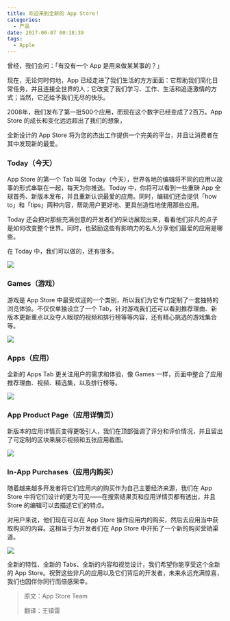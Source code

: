 ```yaml
---
title: 欢迎来到全新的 App Store！
categories:
  - 产品
date: 2017-06-07 00:18:39
tags:
  - Apple
---
```


曾经，我们会问：「有没有一个 App 是用来做某某事的？」

现在，无论何时何地，App 已经走进了我们生活的方方面面：它帮助我们简化日常任务，并且连接全世界的人；它改变了我们学习、工作、生活和追逐激情的方式；当然，它还给予我们无尽的快乐。

2008年，我们发布了第一批500个应用，而现在这个数字已经变成了2百万。App Store 的成长和变化远远超出了我们的想象，

全新设计的 App Store 将为您的杰出工作提供一个完美的平台，并且让消费者在其中发现新的最爱。

### Today（今天）

App Store 的第一个 Tab 叫做 Today（今天），世界各地的编辑将不同的应用以故事的形式串联在一起，每天为你推送。Today 中，你将可以看到一些重磅 App 全球首秀、新版本发布，并且重新认识最爱的应用。同时，编辑们还会提供「how to」和「tips」两种内容，帮助用户更好地、更具创造性地使用那些应用。

Today 还会把对那些充满创意的开发者们的采访展现出来，看看他们非凡的点子是如何改变整个世界。同时，也鼓励这些有影响力的名人分享他们最爱的应用是哪些。

在 Today 中，我们可以做的，还有很多。

![](http://pics.naaln.com/blog/2019-01-14-031757.jpg-basicBlog)

### Games（游戏）

游戏是 App Store 中最受欢迎的一个类别，所以我们为它专门定制了一套独特的浏览体验。不仅仅单独设立了一个 Tab，针对游戏我们还可以看到推荐理由、新版本更新重点以及夺人眼球的视频和排行榜等等内容，还有精心挑选的游戏集合等。

![](http://pics.naaln.com/blog/2019-01-14-031759.jpg-basicBlog)

### Apps（应用）

全新的 Apps Tab 更关注用户的需求和体验，像 Games 一样，页面中整合了应用推荐理由、视频、精选集，以及排行榜等。

![](http://pics.naaln.com/blog/2019-01-14-031800.jpg-basicBlog)

### App Product Page（应用详情页）

新版本的应用详情页变得更吸引人，我们在顶部强调了评分和评价情况，并且留出了可定制的区块来展示视频和五张应用截图。

![](http://pics.naaln.com/blog/2019-01-14-031801.jpg-basicBlog)

### In-App Purchases（应用内购买）

随着越来越多开发者将它们应用内的购买作为自己主要经济来源，我们在 App Store 中将它们设计的更为可见——在搜索结果页和应用详情页都有透出，并且 Store 的编辑可以去描述它们的特点。

对用户来说，他们现在可以在 App Store 操作应用内的购买，然后去应用当中获取购买的内容。这相当于为开发者们在 App Store 中开拓了一个新的购买营销渠道。

![](http://pics.naaln.com/blog/2019-01-14-031802.jpg-basicBlog)

全新的特性、全新的 Tabs、全新的内容和视觉设计，我们希望你能享受这个全新的 App Store。祝贺这些非凡的应用以及它们背后的开发者，未来永远充满惊喜，我们也因伴你同行而倍感荣幸。

> 原文：App Store Team
>
> 翻译：王镇雷

